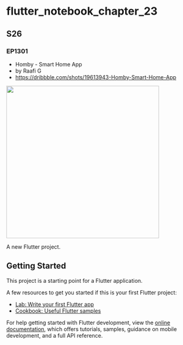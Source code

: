 # flutter_notebook_chapter_23

## S26

### EP1301

- Homby - Smart Home App
- by Raafi G
- https://dribbble.com/shots/19613943-Homby-Smart-Home-App

<img src="https://cdn.dribbble.com/userupload/3772683/file/original-af4799a6c5239b4028fe72063ae07ec0.png?compress=1&resize=1024x768" width="400px"/>




A new Flutter project.

## Getting Started

This project is a starting point for a Flutter application.

A few resources to get you started if this is your first Flutter project:

- [Lab: Write your first Flutter app](https://docs.flutter.dev/get-started/codelab)
- [Cookbook: Useful Flutter samples](https://docs.flutter.dev/cookbook)

For help getting started with Flutter development, view the
[online documentation](https://docs.flutter.dev/), which offers tutorials,
samples, guidance on mobile development, and a full API reference.
